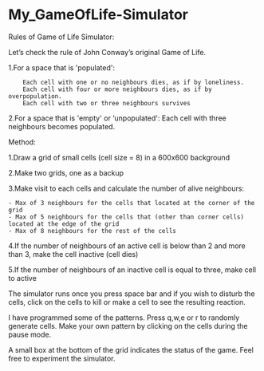 # My_GameOfLife-Simulator

Rules of Game of Life Simulator:

Let’s check the rule of John Conway’s original Game of Life.

1.For a space that is 'populated':

      	Each cell with one or no neighbours dies, as if by loneliness.
      	Each cell with four or more neighbours dies, as if by overpopulation.
     	Each cell with two or three neighbours survives
    
2.For a space that is 'empty' or ‘unpopulated':
    	Each cell with three neighbours becomes populated.


Method:

1.Draw a grid of small cells (cell size = 8) in a 600x600 background

2.Make two grids, one as a backup

3.Make visit to each cells and calculate the number of alive neighbours:

	- Max of 3 neighbours for the cells that located at the corner of the grid
	- Max of 5 neighbours for the cells that (other than corner cells) located at the edge of the grid
	- Max of 8 neighbours for the rest of the cells
	
4.If the number of neighbours of an active cell is below than 2 and more than 3, make the cell inactive (cell dies) 

5.If the number of neighbours of an inactive cell is equal to three, make cell to active


The simulator runs once you press space bar and if you wish to  disturb the cells, click on the cells to kill or make a cell to see the resulting reaction. 

I have programmed some of the patterns. Press q,w,e or r to randomly generate cells. Make your own pattern by clicking on the cells during the pause mode. 

A small box at the bottom of the grid indicates the status of the game. Feel free to experiment the simulator.
